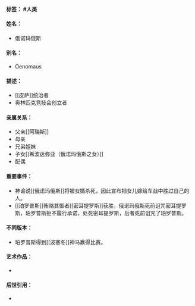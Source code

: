 #### 标签： #人类
#### 姓名：
- 俄诺玛俄斯
#### 别名：
- Oenomaus
#### 描述：
- [[皮萨]]统治者
- 奥林匹克竞技会创立者
#### 亲属关系：
- 父亲[[阿瑞斯]]
- 母亲
- 兄弟姐妹
- 子女[[希波达弥亚（俄诺玛俄斯之女）]]
- 配偶
#### 重要事件：
- 神谕说[[俄诺玛俄斯]]将被女婿杀死，因此宣布把女儿嫁给车战中胜过自己的人。
- [[珀罗普斯]]贿赂其御者[[密耳提罗斯]]获胜，俄诺玛俄斯死前诅咒密耳提罗斯，珀罗普斯拒不履行承诺，处死密耳提罗斯，后者死前诅咒了珀罗普斯。
#### 不同版本：
- 珀罗普斯得到[[波塞冬]]神马赢得比赛。
#### 艺术作品：
- 
#### 后世引用：
- 
